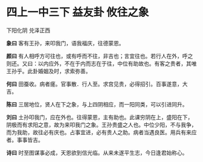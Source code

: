 # 四上一中三下 益友卦 攸往之象

下阳化阴 兑泽正西

**象曰** 客有王孙，来叩我门，语我福庆，往德蒙恩。

**颜曰** 有人相呼方可往也，或有呼而不往，非吉也；言宜往也。若行人在外，呼之则还。又曰：以内应外，不在于内而志在于往，中位有助故也。有客之贵者，其唯王孙乎。此卦婚姻及时，求索弥善。

**何曰** 田蚕收。病者瘥。官事散．行人至。求宫见贵，必得招引。百事遂意，大吉。

**陈曰** 三居地位，贤人在下之象，与上四阴相应，而一阳同类，可以引进同升。

**刘曰** 土孙叩我门，应在外也。往得蒙恩，主有助也。此课穷阴在上，盛阳在下，阴极而有求阳之意，故为来叩我门之象。王孙贵盛之人也。中位少阳，不与我争，而为我助，故往必有庆也。占事宜进，必有贵人之助。病者当遇良医。用兵有来应者。事事皆吉。

**诗曰** 时至图谋事必成，天恩欲到信光临。从来未遂平生志，今日逢君始称心。
